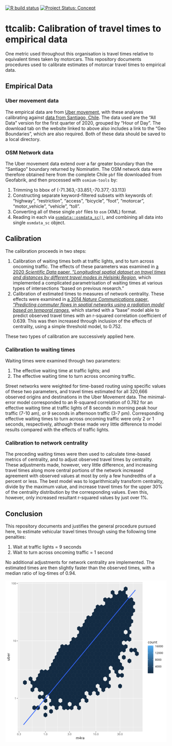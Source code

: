 [![R build
status](https://github.com/UrbanAnalyst/ttcalib/workflows/R-CMD-check/badge.svg)](https://github.com/UrbanAnalyst/ttcalib/actions?query=workflow%3AR-CMD-check)
[![Project Status:
Concept](https://www.repostatus.org/badges/latest/concept.svg)](https://www.repostatus.org/#concept)

# ttcalib: Calibration of travel times to empirical data

One metric used throughout this organisation is travel times relative to
equivalent times taken by motorcars. This repository documents
procedures used to calibrate estimates of motorcar travel times to
empirical data.

## Empirical Data

### Uber movement data

The empirical data are from [Uber movement](https://movement.uber.com/),
with these analyses calibrating against [data from Santiago,
Chile](https://movement.uber.com/explore/santiago/travel-times?lang=en-US).
The data used are the “All Data” version for the first quarter of 2020,
grouped by “Hour of Day”. The download tab on the website linked to
above also includes a link to the “Geo Boundaries”, which are also
required. Both of these data should be saved to a local directory.

### OSM Network data

The Uber movement data extend over a far greater boundary than the
“Santiago” boundary returned by Nominatim. The OSM network data were
therefore obtained here from the complete Chile `pbf` file downloaded
from Geofabrik, and then processed with `osmium-tools` by:

1.  Trimming to bbox of (-71.363,-33.851,-70.377,-33.113)
2.  Constructing separate keyword-filtered subsets with keywords of:
    “highway”, “restriction”, “access”, “bicycle”, “foot”, “motorcar”,
    “motor_vehicle”, “vehicle”, “toll”.
3.  Converting all of these single `pbf` files to `osm` (XML) format.
4.  Reading in each via
    [`osmdata::osmdata_sc()`](https://docs.ropensci.org/osmdata/reference/osmdata_sc.html),
    and combining all data into single `osmdata_sc` object.

## Calibration

The calibration proceeds in two steps:

1.  Calibration of waiting times both at traffic lights, and to turn
    across oncoming traffic. The effects of these parameters was
    examined in [a 2020 *Scientific Data* paper, “*Longitudinal spatial
    dataset on travel times and distances by different travel modes in
    Helsinki
    Region*](https://www.nature.com/articles/s41597-020-0413-y), which
    implemented a complicated parametrisation of waiting times at
    various types of intersections “based on previous research.”
2.  Calibration of estimated times to measures of network centrality.
    These effects were examined in [a 2014 *Nature Communications*
    paper, “*Predicting commuter flows in spatial networks using a
    radiation model based on temporal
    ranges*](https://www.nature.com/articles/ncomms6347), which started
    with a “base” model able to predict observed travel times with an
    r-squared correlation coefficient of 0.639. This was then increased
    through inclusion of the effects of centrality, using a simple
    threshold model, to 0.752.

These two types of calibration are successively applied here.

### Calibration to waiting times

Waiting times were examined through two parameters:

1.  The effective waiting time at traffic lights; and
2.  The effective waiting time to turn across oncoming traffic.

Street networks were weighted for time-based routing using specific
values of these two parameters, and travel times estimated for all
320,666 observed origins and destinations in the Uber Movement data. The
minimal-error model corresponded to an R-squared correlation of 0.782
for an effective waiting time at traffic lights of 8 seconds in morning
peak hour traffic (7-10 am), or 9 seconds in afternoon traffic (3-7 pm).
Corresponding effective waiting times to turn across oncoming traffic
were only 2 or 1 seconds, respectively, although these made very little
difference to model results compared with the effects of traffic lights.

### Calibration to network centrality

The preceding waiting times were then used to calculate time-based
metrics of centrality, and to adjust observed travel times by
centrality. These adjustments made, however, very little difference, and
increasing travel times along more central portions of the network
increased agreement with observed values at most by only a few
hundredths of a percent or less. The best model was to logarithmically
transform centrality, divide by the maximum value, and increase travel
times for the upper 30% of the centrality distribution by the
corresponding values. Even this, however, only increased resultant
r-squared values by just over 1%.

## Conclusion

This repository documents and justifies the general procedure pursued
here, to estimate vehicular travel times through using the following
time penalties:

1.  Wait at traffic lights = 9 seconds
2.  Wait to turn across oncoming traffic = 1 second

No additional adjustments for network centrality are implemented. The
estimated times are then slightly faster than the observed times, with a
median ratio of log-times of 0.94.

![](man/figures/correlation.png)
